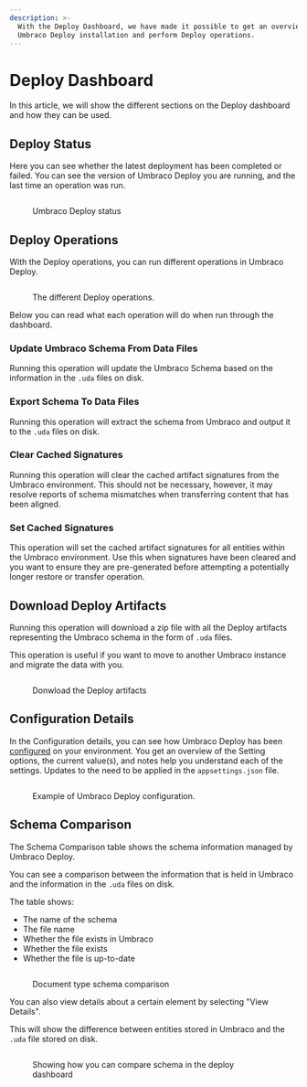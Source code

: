 ```yaml
---
description: >-
  With the Deploy Dashboard, we have made it possible to get an overview of your
  Umbraco Deploy installation and perform Deploy operations.
---
```


# Deploy Dashboard

In this article, we will show the different sections on the Deploy dashboard and how they can be used.

## Deploy Status

Here you can see whether the latest deployment has been completed or failed. You can see the version of Umbraco Deploy you are running, and the last time an operation was run.

<figure><img src="../../../10/umbraco-deploy/.gitbook/assets/image (8).png" alt=""><figcaption><p>Umbraco Deploy status</p></figcaption></figure>

## Deploy Operations

With the Deploy operations, you can run different operations in Umbraco Deploy.

<figure><img src="../../../10/umbraco-deploy/.gitbook/assets/image (3).png" alt=""><figcaption><p>The different Deploy operations.</p></figcaption></figure>

Below you can read what each operation will do when run through the dashboard.

### Update Umbraco Schema From Data Files

Running this operation will update the Umbraco Schema based on the information in the `.uda` files on disk.

### Export Schema To Data Files

Running this operation will extract the schema from Umbraco and output it to the `.uda` files on disk.

### Clear Cached Signatures

Running this operation will clear the cached artifact signatures from the Umbraco environment. This should not be necessary, however, it may resolve reports of schema mismatches when transferring content that has been aligned.

### Set Cached Signatures

This operation will set the cached artifact signatures for all entities within the Umbraco environment. Use this when signatures have been cleared and you want to ensure they are pre-generated before attempting a potentially longer restore or transfer operation.

## Download Deploy Artifacts

Running this operation will download a zip file with all the Deploy artifacts representing the Umbraco schema in the form of `.uda` files.

This operation is useful if you want to move to another Umbraco instance and migrate the data with you.

<figure><img src="../../../10/umbraco-deploy/.gitbook/assets/image (9).png" alt=""><figcaption><p>Donwload the Deploy artifacts</p></figcaption></figure>

## Configuration Details

In the Configuration details, you can see how Umbraco Deploy has been [configured](../deploy-settings.md) on your environment. You get an overview of the Setting options, the current value(s), and notes help you understand each of the settings. Updates to the need to be applied in the `appsettings.json` file.

<figure><img src="../../../10/umbraco-deploy/.gitbook/assets/image (2).png" alt=""><figcaption><p>Example of Umbraco Deploy configuration.</p></figcaption></figure>

## Schema Comparison

The Schema Comparison table shows the schema information managed by Umbraco Deploy.

You can see a comparison between the information that is held in Umbraco and the information in the `.uda` files on disk.

The table shows:

* The name of the schema
* The file name
* Whether the file exists in Umbraco
* Whether the file exists
* Whether the file is up-to-date

<figure><img src="../../../10/umbraco-deploy/.gitbook/assets/image (5).png" alt=""><figcaption><p>Document type schema comparison</p></figcaption></figure>

You can also view details about a certain element by selecting "View Details".

This will show the difference between entities stored in Umbraco and the `.uda` file stored on disk.

<figure><img src="../../../10/umbraco-deploy/.gitbook/assets/image (7).png" alt=""><figcaption><p>Showing how you can compare schema in the deploy dashboard</p></figcaption></figure>
